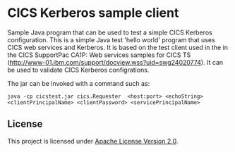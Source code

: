# CICS Kerberos sample client
Sample Java program that can be used to test a simple CICS Kerberos configuration.
This is a simple Java test 'hello world' program that uses CICS web services and 
Kerberos. It is based on the test client used in the in the CICS SupportPac CA1P: 
Web services samples for CICS TS (http://www-01.ibm.com/support/docview.wss?uid=swg24020774).
It can be used to validate CICS Kerberos configrations.

The jar can be invoked with a command such as:
```
java -cp cicstest.jar cics.Requester  <host:port> <echoString> 
<clientPrincipalName> <clientPassword> <servicePrincipalName>
```



## License
This project is licensed under [Apache License Version 2.0](LICENSE).




